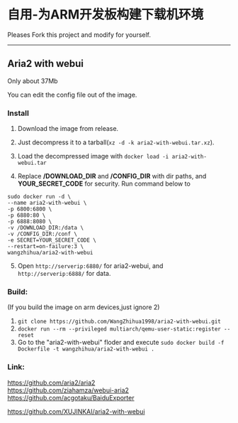 # 自用-为ARM开发板构建下载机环境

Pleases Fork this project and modify for yourself.

---

Aria2 with webui
---
Only about 37Mb

You can edit the config file out of the image.  


### Install
1. Download the image from release.

2. Just decompress it to a tarball(`xz -d -k aria2-with-webui.tar.xz`).

3. Load the decompressed image with `docker load -i aria2-with-webui.tar`

4. Replace **/DOWNLOAD_DIR** and **/CONFIG_DIR** with dir paths, and **YOUR_SECRET_CODE** for security. Run command below to  
```
sudo docker run -d \
--name aria2-with-webui \
-p 6800:6800 \
-p 6880:80 \
-p 6888:8080 \
-v /DOWNLOAD_DIR:/data \
-v /CONFIG_DIR:/conf \
-e SECRET=YOUR_SECRET_CODE \
--restart=on-failure:3 \ 
wangzhihua/aria2-with-webui
```
  
5. Open `http://serverip:6880/` for aria2-webui, and `http://serverip:6888/` for data.  

### Build:  
(If you build the image on arm devices,just ignore 2)
1. `git clone https://github.com/WangZhihua1998/aria2-with-webui.git`
2. `docker run --rm --privileged multiarch/qemu-user-static:register --reset`
3. Go to the "aria2-with-webui" floder and execute `sudo docker build -f Dockerfile -t wangzhihua/aria2-with-webui .`  

### Link:  
https://github.com/aria2/aria2  
https://github.com/ziahamza/webui-aria2  
https://github.com/acgotaku/BaiduExporter 

https://github.com/XUJINKAI/aria2-with-webui
